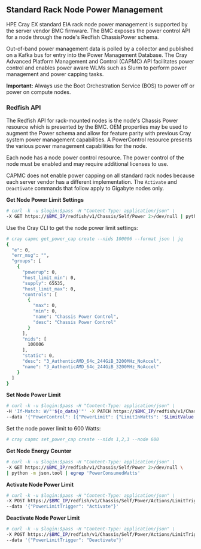 

## Standard Rack Node Power Management

HPE Cray EX standard EIA rack node power management is supported by the server vendor BMC firmware. The BMC exposes the power control API for a node through the node's Redfish ChassisPower schema.

Out-of-band power management data is polled by a collector and published on a Kafka bus for entry into the Power Management Database. The Cray Advanced Platform Management and Control \(CAPMC\) API facilitates power control and enables power aware WLMs such as Slurm to perform power management and power capping tasks.

**Important:** Always use the Boot Orchestration Service \(BOS\) to power off or power on compute nodes.

### Redfish API

The Redfish API for rack-mounted nodes is the node's Chassis Power resource which is presented by the BMC. OEM properties may be used to augment the Power schema and allow for feature parity with previous Cray system power management capabilities. A PowerControl resource presents the various power management capabilities for the node.

Each node has a node power control resource. The power control of the node must be enabled and may require additional licenses to use.

CAPMC does not enable power capping on all standard rack nodes because each server vendor has a different implementation. The `Activate` and `Deactivate` commands that follow apply to Gigabyte nodes only.

**Get Node Power Limit Settings**

```bash
# curl -k -u $login:$pass -H "Content-Type: application/json" \
-X GET https://$BMC_IP/redfish/v1/Chassis/Self/Power 2>/dev/null | python -m json.tool | egrep 'LimitInWatts'
```

Use the Cray CLI to get the node power limit settings:

```bash
# cray capmc get_power_cap create --nids 100006 --format json | jq
{
  "e": 0,
  "err_msg": "",
  "groups": [
    {
      "powerup": 0,
      "host_limit_min": 0,
      "supply": 65535,
      "host_limit_max": 0,
      "controls": [
        {
          "max": 0,
          "min": 0,
          "name": "Chassis Power Control",
          "desc": "Chassis Power Control"
        }
      ],
      "nids": [
        100006
      ],
      "static": 0,
      "desc": "3_AuthenticAMD_64c_244GiB_3200MHz_NoAccel",
      "name": "3_AuthenticAMD_64c_244GiB_3200MHz_NoAccel"
    }
  ]
}

```

**Set Node Power Limit**

```bash
# curl -k -u $login:$pass -H "Content-Type: application/json" \
-H 'If-Match: W/"'${o_data}'"' -X PATCH https://$BMC_IP/redfish/v1/Chassis/Self/Power \
--data '{"PowerControl": [{"PowerLimit": {"LimitInWatts": '$LimitValue'}}]}'
```

Set the node power limit to 600 Watts:

```bash
# cray capmc set_power_cap create --nids 1,2,3 --node 600
```

**Get Node Energy Counter**

```bash
# curl -k -u $login:$pass -H "Content-Type: application/json" \
-X GET https://$BMC_IP/redfish/v1/Chassis/Self/Power 2>/dev/null \
| python -m json.tool | egrep 'PowerConsumedWatts'

```

**Activate Node Power Limit**

```bash
# curl -k -u $login:$pass -H "Content-Type: application/json" \
-X POST https://$BMC_IP/redfish/v1/Chassis/Self/Power/Actions/LimitTrigger \
--data '{"PowerLimitTrigger": "Activate"}'
```

**Deactivate Node Power Limit**

```bash
# curl -k -u $login:$pass -H "Content-Type: application/json" \
-X POST https://$BMC_IP/redfish/v1/Chassis/Self/Power/Actions/LimitTrigger \
--data '{"PowerLimitTrigger": "Deactivate"}' 
```





